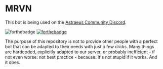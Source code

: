 # MRVN
This bot is being used on the [Astraeus Community Discord](https://discord.gg/4rsVRzA).

![forthebadge](https://forthebadge.com/images/badges/made-with-python.svg) [![forthebadge](https://forthebadge.com/images/badges/built-with-love.svg)](https://forthebadge.com)

The purpose of this repository is not to provide other people with a perfect bot that can be adapted to their needs with just a few clicks. Many things are hardcoded, explicitly adapted to our server, or probably inefficient - if not even worse: not best practice - because: it's not stupid if it works. And it does.
